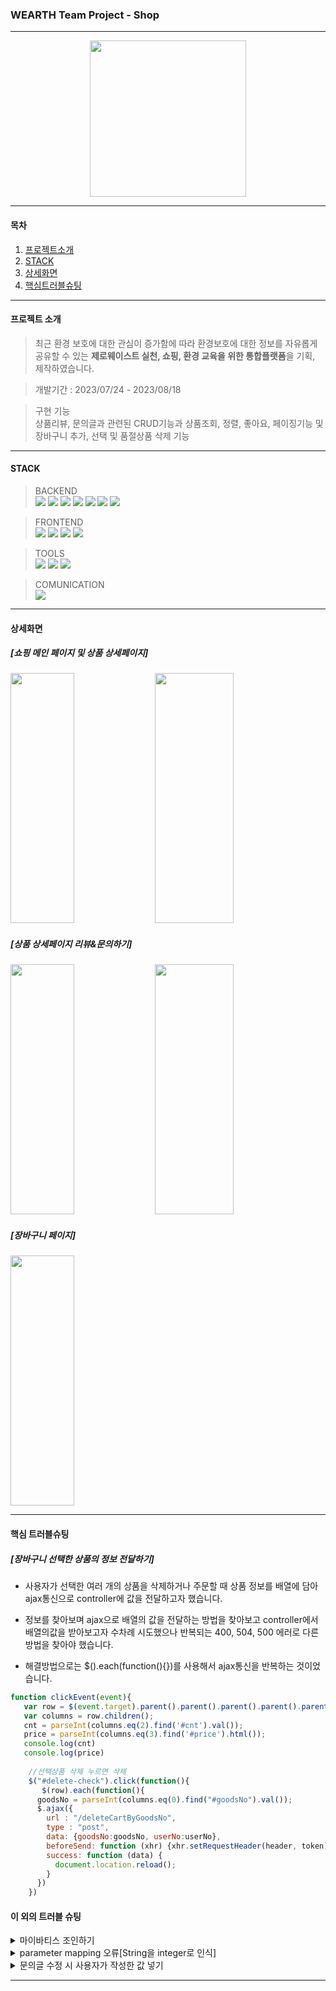 ### WEARTH Team Project - Shop
---
<p align="center">
  <img src="https://github.com/jiyoung3725/WearthProjectShop/assets/130877885/45ad8ec1-a873-46f8-85a6-d8af76f36637" width="250" >
</p>

---
#### 목차
1. [프로젝트소개](#프로젝트-소개)
2. [STACK](#stack)
3. [상세화면](#상세화면)
4. [핵심트러블슈팅](#핵심-트러블슈팅)

---
#### 프로젝트 소개 

> 최근 환경 보호에 대한 관심이 증가함에 따라 환경보호에 대한 정보를 자유롭게 공유할 수 있는 **제로웨이스트 실천, 쇼핑, 환경 교육을 위한 통합플랫폼**을 기획, 제작하였습니다.

> 개발기간 : 2023/07/24 - 2023/08/18

> 구현 기능 <br>
상품리뷰, 문의글과 관련된 CRUD기능과 상품조회, 정렬, 좋아요, 페이징기능 및 장바구니 추가, 선택 및 품절상품 삭제 기능

---
#### STACK

> BACKEND <br>
  <img src="https://img.shields.io/badge/java-007396?style=for-the-badge&logo=java&logoColor=white"> <img src="https://img.shields.io/badge/apachetomcat-F8DC75?style=for-the-badge&logo=apachetomcat&logoColor=white"> <img src="https://img.shields.io/badge/apachemaven-C71A36?style=for-the-badge&logo=apachemaven&logoColor=white"> <img src="https://img.shields.io/badge/jquery-0769AD?style=for-the-badge&logo=jquery&logoColor=white"> <img src="https://img.shields.io/badge/oracle-F80000?style=for-the-badge&logo=oracle&logoColor=white"> <img src="https://img.shields.io/badge/mybatis-000000?style=for-the-badge&logo=&logoColor=white"> <img src="https://img.shields.io/badge/ajax-0769AD?style=for-the-badge&logo=&logoColor=white">

  
> FRONTEND <br>
<img src="https://img.shields.io/badge/bootstrap-7952B3?style=for-the-badge&logo=bootstrap&logoColor=white"> <img src="https://img.shields.io/badge/css3-1572B6?style=for-the-badge&logo=css3&logoColor=white"> <img src="https://img.shields.io/badge/figma-F24E1E?style=for-the-badge&logo=figma&logoColor=white"> <img src="https://img.shields.io/badge/html5-E34F26?style=for-the-badge&logo=html5&logoColor=white">


> TOOLS <br>
<img src="https://img.shields.io/badge/springboot-6DB33F?style=for-the-badge&logo=springboot&logoColor=white"> <img src="https://img.shields.io/badge/git-F05032?style=for-the-badge&logo=git&logoColor=white"> <img src="https://img.shields.io/badge/github-181717?style=for-the-badge&logo=github&logoColor=white">  

> COMUNICATION <br>
> <img src="https://img.shields.io/badge/Notion-000000?style=for-the-badge&logo=notion&logoColor=white">

---
#### 상세화면
##### [쇼핑 메인 페이지 및 상품 상세페이지]
<img width="45%" height="400px" src="https://github.com/jiyoung3725/WearthProjectShop/assets/130877885/228b2955-ac55-4e2a-92ea-df585579bf4f"> <img width="50%" height="400px" src="https://github.com/jiyoung3725/WearthProjectShop/assets/130877885/9e86e358-8978-47f9-b6ec-ce16d053a42b">


##### [상품 상세페이지 리뷰&문의하기] 
<img  width="45%"  height="400px" src="https://github.com/jiyoung3725/WearthProjectShop/assets/130877885/8e59f2cf-3667-4ad4-ad30-e8599c5e1b5e"> <img width="50%"  width="45%"  height="400px" src="https://github.com/jiyoung3725/WearthProjectShop/assets/130877885/19c97eca-7871-447d-977d-31c70333e0c2">




##### [장바구니 페이지]
<img width="45%"  height="400px" src="https://github.com/jiyoung3725/WearthProjectShop/assets/130877885/dc9118dc-5fc3-4060-bef7-003dc016a2fd">

---
#### 핵심 트러블슈팅

##### [장바구니 선택한 상품의 정보 전달하기]
* 사용자가 선택한 여러 개의 상품을 삭제하거나 주문할 때  상품 정보를 배열에 담아 ajax통신으로 controller에 값을 전달하고자 했습니다.  <br>

* 정보를 찾아보며 ajax으로 배열의 값을 전달하는 방법을 찾아보고 controller에서 배열의값을 받아보고자 수차례 시도했으나 반복되는 400, 504, 500 에러로 다른 방법을 찾아야 했습니다.

* 해결방법으로는 $().each(function(){})를 사용해서 ajax통신을 반복하는 것이었습니다.

```javascript
function clickEvent(event){		
   var row = $(event.target).parent().parent().parent().parent().parent();
   var columns = row.children();		
   cnt = parseInt(columns.eq(2).find('#cnt').val());
   price = parseInt(columns.eq(3).find('#price').html());
   console.log(cnt)
   console.log(price)
			
    //선택상품 삭제 누르면 삭제
    $("#delete-check").click(function(){
       $(row).each(function(){
      goodsNo = parseInt(columns.eq(0).find("#goodsNo").val());
      $.ajax({
        url : "/deleteCartByGoodsNo",
        type : "post",
        data: {goodsNo:goodsNo, userNo:userNo},
        beforeSend: function (xhr) {xhr.setRequestHeader(header, token);},
        success: function (data) {
          document.location.reload();
        }
      })
    })
```

#### 이 외의 트러블 슈팅

  <details> resultType, resultMap을 설정하거나 조인을 위한 새로운 VO를 만들어 getter,setter,toString 만들어 해
  <summary> 마이바티스 조인하기 </summary></details> 

   <details> Vo파일을 공유해서 사용하다보니 git에 push/ pull하는 과정에서 팀원이 사전에 프로파일링한 규칙대로 작성하지 않아 오류가 난 것. 
  <summary> parameter mapping 오류[String을 integer로 인식] </summary></details> 

  <details> 수정버튼을 누르면 작성하기와 동일한 모달창이 떠서 ajax통신으로 input태그에 값을 넣어 해결.
  <summary> 문의글 수정 시 사용자가 작성한 값 넣기 </summary></details> 

---
   

